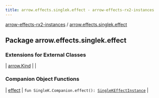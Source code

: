 ```yaml
---
title: arrow.effects.singlek.effect - arrow-effects-rx2-instances
---
```


[arrow-effects-rx2-instances](../index.html) / [arrow.effects.singlek.effect](./index.html)

## Package arrow.effects.singlek.effect

### Extensions for External Classes

| [arrow.Kind](arrow.-kind/index.html) |  |

### Companion Object Functions

| [effect](effect.html) | `fun SingleK.Companion.effect(): `[`SingleKEffectInstance`](../arrow.effects/-single-k-effect-instance/index.html) |

